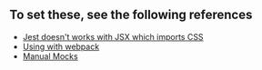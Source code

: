 ## To set these, see the following references

* [Jest doesn't works with JSX which imports CSS](https://github.com/facebook/jest/issues/3094)
* [Using with webpack](https://jestjs.io/docs/en/webpack)
* [Manual Mocks](https://jestjs.io/docs/en/manual-mocks)